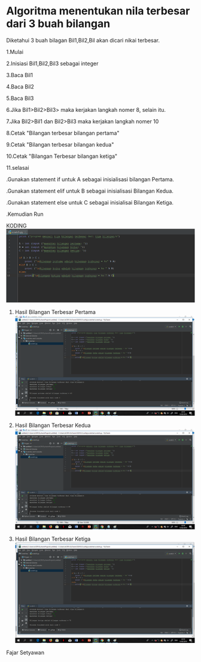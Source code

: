 # Algoritma menentukan nila terbesar dari 3 buah bilangan

Diketahui 3 buah bilagan Bil1,Bil2,Bil akan dicari nikai terbesar.

1.Mulai

2.Inisiasi Bil1,Bil2,Bil3 sebagai integer

3.Baca Bil1

4.Baca Bil2

5.Baca Bil3

6.Jika Bil1>Bil2>Bil3> maka kerjakan langkah nomer 8, selain itu.

7.Jika Bil2>Bil1 dan Bil2>Bil3 maka kerjakan langkah nomer 10

8.Cetak "Bilangan terbesar bilangan pertama"

9.Cetak "Bilangan terbesar bilangan kedua"

10.Cetak "Bilangan Terbesar bilangan ketiga"

11.selasai

.Gunakan statement if untuk A sebagai inisialisasi bilangan Pertama.

.Gunakan statement elif untuk B sebagai inisialisasi Bilangan Kedua.

.Gunakan statement else untuk C sebagai inisialisai Bilangan Ketiga.

.Kemudian Run

KODING 
![](https://github.com/mohfajarsetyawan/Labpy1/blob/master/bilangan.png)

1. Hasil Bilangan Terbesar Pertama
![](https://github.com/mohfajarsetyawan/Labpy1/blob/master/bilangan1.png)

2. Hasil Bilangan Terbesar Kedua
![](https://github.com/mohfajarsetyawan/Labpy1/blob/master/bilanga2.png)

3. Hasil Bilangan Terbesar Ketiga
![](https://github.com/mohfajarsetyawan/Labpy1/blob/master/bilanga3.png)

Fajar Setyawan 
